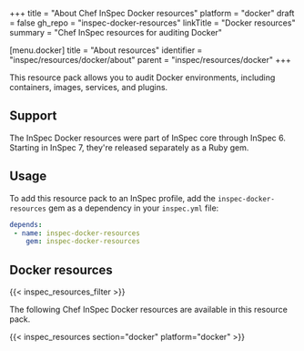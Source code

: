 +++
title = "About Chef InSpec Docker resources"
platform = "docker"
draft = false
gh_repo = "inspec-docker-resources"
linkTitle = "Docker resources"
summary = "Chef InSpec resources for auditing Docker"

[menu.docker]
title = "About resources"
identifier = "inspec/resources/docker/about"
parent = "inspec/resources/docker"
+++

This resource pack allows you to audit Docker environments, including containers, images, services, and plugins.

## Support

The InSpec Docker resources were part of InSpec core through InSpec 6.
Starting in InSpec 7, they're released separately as a Ruby gem.

## Usage

To add this resource pack to an InSpec profile, add the `inspec-docker-resources` gem as a dependency in your `inspec.yml` file:

```yaml
depends:
 - name: inspec-docker-resources
    gem: inspec-docker-resources
```

## Docker resources

{{< inspec_resources_filter >}}

The following Chef InSpec Docker resources are available in this resource pack.

{{< inspec_resources section="docker" platform="docker" >}}
